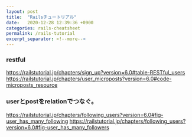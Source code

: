 ```yaml
---
layout: post
title:  "Railsチュートリアル"
date:   2020-12-28 12:39:36 +0900
categories: rails-cheatsheet
permalink: /rails-tutorial
excerpt_separator: <!--more-->
---
```



### restful
https://railstutorial.jp/chapters/sign_up?version=6.0#table-RESTful_users <br>
https://railstutorial.jp/chapters/user_microposts?version=6.0#code-microposts_resource


### userとpostをrelationでつなぐ。
https://railstutorial.jp/chapters/following_users?version=6.0#fig-user_has_many_following
https://railstutorial.jp/chapters/following_users?version=6.0#fig-user_has_many_followers